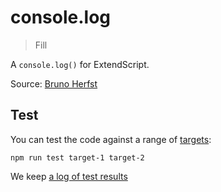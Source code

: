 # console.log

> Fill

A `console.log()` for ExtendScript.

Source: [Bruno Herfst](https://gist.github.com/GitBruno/b00528511c1ecd43bc76481c8c93b759)

## Test

You can test the code against a range of [targets](https://github.com/nbqx/fakestk/blob/master/resources/versions.json):

    npm run test target-1 target-2

We keep [a log of test results](./test/results_log.md)
